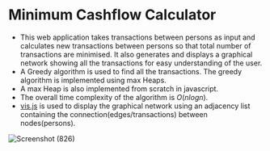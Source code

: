 # Minimum Cashflow Calculator

- This web application takes transactions between persons as input and calculates new transactions between persons so that total number of transactions are minimised. It also generates and displays a graphical network showing all the transactions for easy understanding of the user.
- A Greedy algorithm is used to find all the transactions. The greedy algorithm is implemented using max Heaps.
- A max Heap is also implemented from scratch in javascript.
- The overall time complexity of the algorithm is $O(n logn)$.
- [vis.js](https://visjs.github.io/vis-network/docs/network/) is used to display the graphical network using an adjacency list containing the connection(edges/transactions) between nodes(persons).

![Screenshot (826)](https://user-images.githubusercontent.com/108319876/176115915-5436d3aa-343b-4f7d-84e4-390739b48a48.png)

